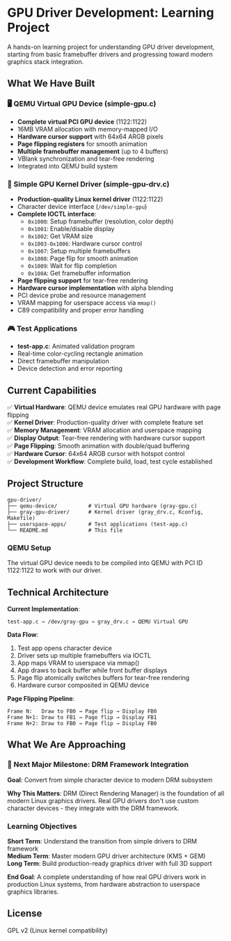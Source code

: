 # GPU Driver Development: Learning Project

A hands-on learning project for understanding GPU driver development, starting from basic framebuffer drivers and progressing toward modern graphics stack integration.

## What We Have Built

### 🖥️ QEMU Virtual GPU Device (simple-gpu.c)
- **Complete virtual PCI GPU device** (1122:1122)
- 16MB VRAM allocation with memory-mapped I/O
- **Hardware cursor support** with 64x64 ARGB pixels
- **Page flipping registers** for smooth animation
- **Multiple framebuffer management** (up to 4 buffers)
- VBlank synchronization and tear-free rendering
- Integrated into QEMU build system

### 🔧 Simple GPU Kernel Driver (simple-gpu-drv.c)
- **Production-quality Linux kernel driver** (1122:1122)
- Character device interface (`/dev/simple-gpu`)
- **Complete IOCTL interface**:
  - `0x1000`: Setup framebuffer (resolution, color depth)
  - `0x1001`: Enable/disable display
  - `0x1002`: Get VRAM size
  - `0x1003-0x1006`: Hardware cursor control
  - `0x1007`: Setup multiple framebuffers
  - `0x1008`: Page flip for smooth animation
  - `0x1009`: Wait for flip completion
  - `0x100A`: Get framebuffer information
- **Page flipping support** for tear-free rendering
- **Hardware cursor implementation** with alpha blending
- PCI device probe and resource management
- VRAM mapping for userspace access via `mmap()`
- C89 compatibility and proper error handling

### 🎮 Test Applications
- **test-app.c**: Animated validation program
- Real-time color-cycling rectangle animation
- Direct framebuffer manipulation
- Device detection and error reporting

## Current Capabilities

✅ **Virtual Hardware**: QEMU device emulates real GPU hardware with page flipping  
✅ **Kernel Driver**: Production-quality driver with complete feature set  
✅ **Memory Management**: VRAM allocation and userspace mapping  
✅ **Display Output**: Tear-free rendering with hardware cursor support  
✅ **Page Flipping**: Smooth animation with double/quad buffering  
✅ **Hardware Cursor**: 64x64 ARGB cursor with hotspot control  
✅ **Development Workflow**: Complete build, load, test cycle established

## Project Structure
```
gpu-driver/
├── qemu-device/          # Virtual GPU hardware (gray-gpu.c)
├── gray-gpu-driver/      # Kernel driver (gray_drv.c, Kconfig, Makefile)
├── userspace-apps/       # Test applications (test-app.c)
└── README.md             # This file
```

### QEMU Setup
The virtual GPU device needs to be compiled into QEMU with PCI ID 1122:1122 to work with our driver.

## Technical Architecture

**Current Implementation**:
```
test-app.c → /dev/gray-gpu → gray_drv.c → QEMU Virtual GPU
```

**Data Flow**:
1. Test app opens character device
2. Driver sets up multiple framebuffers via IOCTL
3. App maps VRAM to userspace via mmap()
4. App draws to back buffer while front buffer displays
5. Page flip atomically switches buffers for tear-free rendering
6. Hardware cursor composited in QEMU device

**Page Flipping Pipeline**:
```
Frame N:   Draw to FB0 → Page flip → Display FB0
Frame N+1: Draw to FB1 → Page flip → Display FB1
Frame N+2: Draw to FB0 → Page flip → Display FB0
```

## What We Are Approaching

### 🎯 Next Major Milestone: DRM Framework Integration

**Goal**: Convert from simple character device to modern DRM subsystem

**Why This Matters**: DRM (Direct Rendering Manager) is the foundation of all modern Linux graphics drivers. Real GPU drivers don't use custom character devices - they integrate with the DRM framework.


### Learning Objectives

**Short Term**: Understand the transition from simple drivers to DRM framework  
**Medium Term**: Master modern GPU driver architecture (KMS + GEM)  
**Long Term**: Build production-ready graphics driver with full 3D support

**End Goal**: A complete understanding of how real GPU drivers work in production Linux systems, from hardware abstraction to userspace graphics libraries.

## License

GPL v2 (Linux kernel compatibility)
